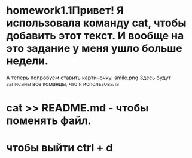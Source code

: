 # homework1.1Привет! Я использовала команду cat, чтобы добавить этот текст. И вообще на это задание у меня ушло больше недели. 
А теперь попробуем ставить картиночку. 
smile.png
Здесь будут записаны все команды, что я использовала 

# cat >> README.md - чтобы поменять файл. 
# чтобы выйти ctrl + d
